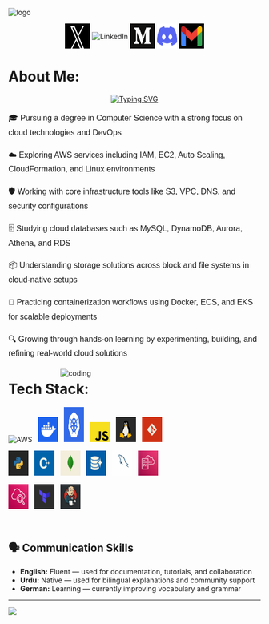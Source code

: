 ![logo](https://media.licdn.com/dms/image/v2/C5616AQG376JraamXZQ/profile-displaybackgroundimage-shrink_200_800/profile-displaybackgroundimage-shrink_200_800/0/1625149958627?e=2147483647&v=beta&t=pooJGjQzYl1QMwNsevOWHoptI_kzYAe4Q4LGAAKvid0)
<p align="center">
  <img align="center" src="https://raw.githubusercontent.com/umairrahmadd/umairrahmadd/main/X.jpg" alt="X" height="50" width="50" />
  <img align="center" src="https://raw.githubusercontent.com/rahuldkjain/github-profile-readme-generator/master/src/images/icons/Social/linked-in-alt.svg" alt="LinkedIn" height="40" width="30" />
  <img align="center" src="https://raw.githubusercontent.com/umairrahmadd/umairrahmadd/main/medium.png" alt="Medium" height="50" width="50" />
  <img align="center" src="https://github.com/umairrahmadd/umairrahmadd/blob/main/discordd.png?raw=true" alt="Discord" height="50" width="40" />
  <img align="center" src="https://github.com/umairrahmadd/umairrahmadd/blob/main/gmaill.png?raw=true" alt="Gmail" height="50" width="50" />
</p>

 # About Me:
<div align="center">
  <a href="https://git.io/typing-svg">
    <img src="https://readme-typing-svg.herokuapp.com?font=Source+code+pro&pause=1000&color=9C99F7&width=435&lines=Hi!+I+am+Umair+Ahmad;A+Cloud+Enthusiast+%26+DevOps+Explorer;+Engineering+the+Cloud+with+AWS" alt="Typing SVG" />
  </a>
</div>
<div style="font-family: Arial, sans-serif; line-height: 1.8; font-size: 16px;">

  <p>🎓 Pursuing a degree in Computer Science with a strong focus on cloud technologies and DevOps</p>
  <p>☁️ Exploring AWS services including IAM, EC2, Auto Scaling, CloudFormation, and Linux environments</p>
  <p>🛡️ Working with core infrastructure tools like S3, VPC, DNS, and security configurations</p>
  <p>🗄️ Studying cloud databases such as MySQL, DynamoDB, Aurora, Athena, and RDS</p>
  <p>📦 Understanding storage solutions across block and file systems in cloud-native setups</p>
  <p>🐳 Practicing containerization workflows using Docker, ECS, and EKS for scalable deployments</p>
  <p>🔍 Growing through hands-on learning by experimenting, building, and refining real-world cloud solutions</p>
</div>


<img align="right" alt="coding" width="400" src="https://camo.githubusercontent.com/90022a125b3f48a86347377fd23a07de09f4af96ca6d032ab3dd00acbfebe0a9/68747470733a2f2f70726f6772616d696e672d676966732e76657263656c2e6170702f" />



# Tech Stack:
<div align="left">

  <!-- First Row -->
  <img src="https://github.com/umairrahmadd/umairrahmadd/raw/main/aws-logo-icon.avif" alt="AWS" height="50" width="40" />&nbsp;&nbsp;
  <img src="https://github.com/umairrahmadd/umairrahmadd/raw/main/docker.jpg" alt="Docker" height="50" width="40" />&nbsp;&nbsp;
  <img src="https://github.com/umairrahmadd/umairrahmadd/raw/main/kubernetes.webp" alt="Kubernetes" height="70" width="40" />&nbsp;&nbsp;
  <img src="https://github.com/umairrahmadd/umairrahmadd/raw/main/JavaScript.png" alt="JavaScript" height="40" width="40" />&nbsp;&nbsp;
  <img src="https://github.com/umairrahmadd/umairrahmadd/raw/main/Linux.png" alt="Linux" height="50" width="40" />&nbsp;&nbsp;
  <img src="https://github.com/umairrahmadd/umairrahmadd/raw/main/git%20.png" alt="Git" height="50" width="40" />
  <br>
  <!-- Second Row -->
  <img src="https://github.com/umairrahmadd/umairrahmadd/raw/main/python%20.png" alt="Python" height="50" width="40" />&nbsp;&nbsp;
  <img src="https://github.com/umairrahmadd/umairrahmadd/raw/main/C%2B%2B.png" alt="C++" height="50" width="40" />&nbsp;&nbsp;
  <img src="https://github.com/umairrahmadd/umairrahmadd/raw/main/mongodb%20l.png" alt="MongoDB" height="50" width="40" />&nbsp;&nbsp;
  <img src="https://github.com/umairrahmadd/umairrahmadd/raw/main/aurora%20.png" alt="Aurora" height="50" width="40" />&nbsp;&nbsp;
  <img src="https://github.com/umairrahmadd/umairrahmadd/raw/main/MySQL.png" alt="MySQL" height="50" width="40" />&nbsp;&nbsp;
  <img src="https://github.com/umairrahmadd/umairrahmadd/raw/main/cloudformation.png" alt="CloudFormation" height="50" width="40"/>&nbsp;&nbsp;
  <br>
  
  <img src="https://github.com/umairrahmadd/umairrahmadd/raw/main/cloudwatch%20log.png" alt="CloudWatch" height="50" width="40"/>&nbsp;&nbsp;
<img src="https://github.com/umairrahmadd/umairrahmadd/raw/main/terraform%20.png" alt="Terraform" height="50" width="40" />&nbsp;&nbsp;
<img src="https://github.com/umairrahmadd/umairrahmadd/raw/main/jenkins.png" alt="Jenkins" height="50" width="40" />

</div>


<br>

<h2><strong>🗣️ Communication Skills</strong></h2>

<ul>
  <li><strong> English:</strong> Fluent — used for documentation, tutorials, and collaboration</li>
  <li><strong> Urdu:</strong> Native — used for bilingual explanations and community support</li>
  <li><strong> German:</strong> Learning — currently improving vocabulary and grammar</li>
</ul>


---
[![](https://visitcount.itsvg.in/api?id=umairrahmadd&icon=7&color=4)](https://visitcount.itsvg.in)


